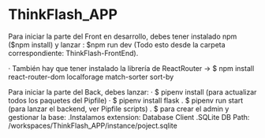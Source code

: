 # ThinkFlash_APP

Para iniciar la parte del Front en desarrollo, debes tener instalado npm ($npm install) y lanzar : $npm run dev (Todo esto desde la carpeta correspondiente: ThinkFlash-FrontEnd).

· También hay que tener instalado la librería de ReactRouter -> 
$ npm install react-router-dom localforage match-sorter sort-by

Para iniciar la parte del Back, debes  lanzar:
· $ pipenv install (para actualizar todos los paquetes del Pipfile)
· $ pipenv install flask
. $ pipenv run start (para lanzar el backend, ver Pipfile scripts)
. $ para crear el admin y gestionar la base:
    .Instalamos extension: Database Client
    .SQLite DB Path: /workspaces/ThinkFlash_APP/instance/poject.sqlite
